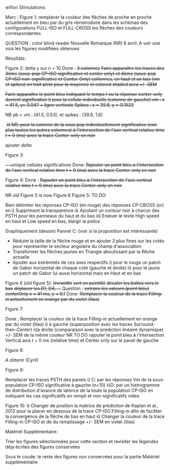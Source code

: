 wifion	Stimulations:

Marc : Figure 1:
remplacer la couleur des flêches de proche en proche actuellement en bleu par du gris
réinstroduire dans les schémas des configurations FULL-ISO et FULL-CROSS les flêches des couleurs correspondantes

QUESTION : color blind-reader
Nouvelle Remarque (NR) 6 avril: A voir une vois les figures modifiées obtenues

Résultats:

Figure 2:
delta y  sur n = 10
Done :  ~~3 colonnes~~
        ~~Faire apparaître les traces des 3ème (sous-pop CP-ISO significative et center only)
        et 4ème (sous-pop CP-ISO non-significative et Center-Only) collonnes, en haut et an bas (vm et spikes)
        en trait plein pour la moyenne et colored shaded area +/- SEM~~

 ~~Faire apparaître le point bleu indiquant le temps t ou la réponse center-only devient significative
        i) pour la cellule individuelle (colonne de gauche)      vm : x = 41.5, y= 0.047 + ligne verticale   Spikes : x = 39.8, y = O.1523~~

NB pb = vm : (41.5, 0.53), et spikes : (39.8, 1.6)

​        ~~ii) NR: pour la colonne de la sous pop individuellement significative  (non plus toutes les autres colonnes)  à l'intersection de l'axe vertical relative time t = 0 (ms) avec la trace Center-only en noir~~

ajouter $delta$

Figure 3: 

~~unique cellules significatives
Done:
    ~~Rajouter un point bleu à l'intersection de l'axe vertical relative time t = 0 (ms)     avec la trace Center-only en noir~~

Figure 4:
Done : ~~Rajouter un point bleu à l'intersection de l'axe vertical relative time t = 0 (ms)
        avec la trace Center-only en noir~~

NR old Figure 5 is now Figure 6
Figure 5:
TO DO:
	
Bien délimiter les réponses CP-ISO (en rouge) des réponses CP-CROSS (or) en 
i)  Supprimant la transparence
ii) Ajoutant un contour noir à chacun des PSTH pour les panneaux du haut et du bas
iii) Enlever le texte High speed en haut et Low speed en bas, élargir la police

Graphiquement (dessin)
Pannel C: (voir si la proposition est intéressante)
 - Réduire la taille de la flêche rouge et en ajouter 2 plus fines sur les cotés pour représenter le secteur angulaire du champ d'association
 - Transformer les flêches jaunes en Triangle aboutissant par la flêche actuelle 
 - Ajouter aux extrémités de ces axes respectifs 
	i) pour le rouge un patch de Gabor horizontal de chaque coté (gauche et droite)
	ii) pour le jaune un patch de Gabor lui aussi horizontal mais en Haut et en bas 

Figure 6 (old figure 5):
~~linewidth~~
~~vert en pointillé~~
~~décaler les boîtes vers le bas~~
~~déplacer les D1, D4, ...~~
Question : 
    ~~extraire les valeurs (point bleu)~~
    ~~centerOnly x = 41 ms, y = 0.1~~
Done :~~Remplacer la couleur de la trace Filling-in actuellement en orange par du violet (lilas)~~

Figure 7:

Done ; Remplacer la couleur de la trace Filling-in actuellement en orange par du violet (lilas)
i) à gauche (superposition avec les traces Surround-then-Center) 
ii)à droite (comparaison avec la prédiction linéaire dynamique) +/- SEM de la même couleur
NR TO DO rajouter le point bleu à l'intersection Vertical axis t = 0 ms (relative time) et Center only sur le panel de gauche 


Figure 8:

A obtenir (Cyril)

Figure 9:

Remplacer les traces PSTH des panels 
i) C: par les réponses Vm de la sous-population CP-ISO significative à gauche (n=10)
ii)D: par un histrogramme de distribution d'avance de latence de la toute la population CP-ISO en indiquant les cas significatifs en rempli et non-significatifs vides


Figure 10:
i) Changer de position la matrice de prédiction de Kaplan et al., 2012 pour la placer en dessous de la trace CP-ISO Filling-in
   afin de faciliter la convergence de la flêche de bas en haut 
ii) Changer la couleur de la trace Filling-in CP-ISO et de du remplissage +/- SEM en violet (lilas)

Matériel Supplémentaire:

Trier les figures sélectionnées pour cette section et revisiter les légendes déja écrites des figures conservées

Sous le coude:
le reste des figures non conservées pour la partie Matériel supplémentaire

